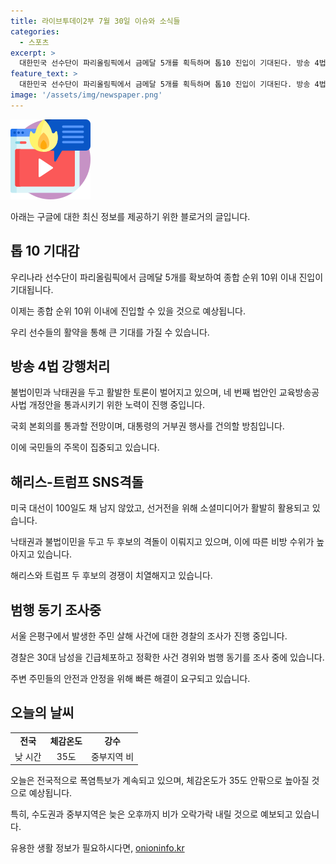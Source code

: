 ```yaml
---
title: 라이브투데이2부 7월 30일 이슈와 소식들
categories:
  - 스포츠
excerpt: >
  대한민국 선수단이 파리올림픽에서 금메달 5개를 획득하며 톱10 진입이 기대된다. 방송 4법 중 교육방송공사법 개정안이 오늘 강행처리되며 여당과 야당의 갈등이 예상된다. 미국 대선에서 해리스와 트럼프가 낙태권과 불법이민 문제로 격돌 중이다. 서울 은평구에서 주민을 살해한 30대 남성이 경찰에 체포됐으며, 전국적인 폭염과 중부지역 비에 대한 경고가 내려졌다. #금메달 #톱10 #방송4법 #해리스-트럼프 #체감온도
feature_text: >
  대한민국 선수단이 파리올림픽에서 금메달 5개를 획득하며 톱10 진입이 기대된다. 방송 4법 중 교육방송공사법 개정안이 오늘 강행처리되며 여당과 야당의 갈등이 예상된다. 미국 대선에서 해리스와 트럼프가 낙태권과 불법이민 문제로 격돌 중이다. 서울 은평구에서 주민을 살해한 30대 남성이 경찰에 체포됐으며, 전국적인 폭염과 중부지역 비에 대한 경고가 내려졌다. #금메달 #톱10 #방송4법 #해리스-트럼프 #체감온도
image: '/assets/img/newspaper.png'
---
```


<p><img src="/assets/img/news.png" alt="rentncar 속보" /></p>

<p>아래는 구글에 대한 최신 정보를 제공하기 위한 블로거의 글입니다. </p>

<h2 data-ke-size="size26">톱 10 기대감</h2>

<p data-ke-size="size16">우리나라 선수단이 파리올림픽에서 금메달 5개를 확보하여 종합 순위 10위 이내 진입이 기대됩니다.</p>

<p data-ke-size="size16">이제는 종합 순위 10위 이내에 진입할 수 있을 것으로 예상됩니다.</p>

<p data-ke-size="size16">우리 선수들의 활약을 통해 큰 기대를 가질 수 있습니다.</p>

<h2 data-ke-size="size26">방송 4법 강행처리</h2>

<p data-ke-size="size16">불법이민과 낙태권을 두고 활발한 토론이 벌어지고 있으며, 네 번째 법안인 교육방송공사법 개정안을 통과시키기 위한 노력이 진행 중입니다.</p>

<p data-ke-size="size16">국회 본회의를 통과할 전망이며, 대통령의 거부권 행사를 건의할 방침입니다.</p>

<p data-ke-size="size16">이에 국민들의 주목이 집중되고 있습니다.</p>

<h2 data-ke-size="size26">해리스-트럼프 SNS격돌</h2>

<p data-ke-size="size16">미국 대선이 100일도 채 남지 않았고, 선거전을 위해 소셜미디어가 활발히 활용되고 있습니다.</p>

<p data-ke-size="size16">낙태권과 불법이민을 두고 두 후보의 격돌이 이뤄지고 있으며, 이에 따른 비방 수위가 높아지고 있습니다.</p>

<p data-ke-size="size16">해리스와 트럼프 두 후보의 경쟁이 치열해지고 있습니다.</p>

<h2 data-ke-size="size26">범행 동기 조사중</h2>

<p data-ke-size="size16">서울 은평구에서 발생한 주민 살해 사건에 대한 경찰의 조사가 진행 중입니다.</p>

<p data-ke-size="size16">경찰은 30대 남성을 긴급체포하고 정확한 사건 경위와 범행 동기를 조사 중에 있습니다.</p>

<p data-ke-size="size16">주변 주민들의 안전과 안정을 위해 빠른 해결이 요구되고 있습니다.</p>

<h2 data-ke-size="size26">오늘의 날씨</h2>

<table>
<tr>
<td style="text-align: center; height: 17px;"><b>전국</b></td>
<td style="text-align: center; height: 17px;"><b>체감온도</b></td>
<td style="text-align: center; height: 17px;"><b>강수</b></td>
</tr>
<tr>
<td style="text-align: center; height: 17px;">낮 시간</td>
<td style="text-align: center; height: 17px;">35도</td>
<td style="text-align: center; height: 17px;">중부지역 비</td>
</tr>
</table>

<p data-ke-size="size16">오늘은 전국적으로 폭염특보가 계속되고 있으며, 체감온도가 35도 안팎으로 높아질 것으로 예상됩니다.</p>

<p data-ke-size="size16">특히, 수도권과 중부지역은 늦은 오후까지 비가 오락가락 내릴 것으로 예보되고 있습니다.</p>
유용한 생활 정보가 필요하시다면, <a href="https://onioninfo.kr" rel="dofollow">onioninfo.kr</a>


